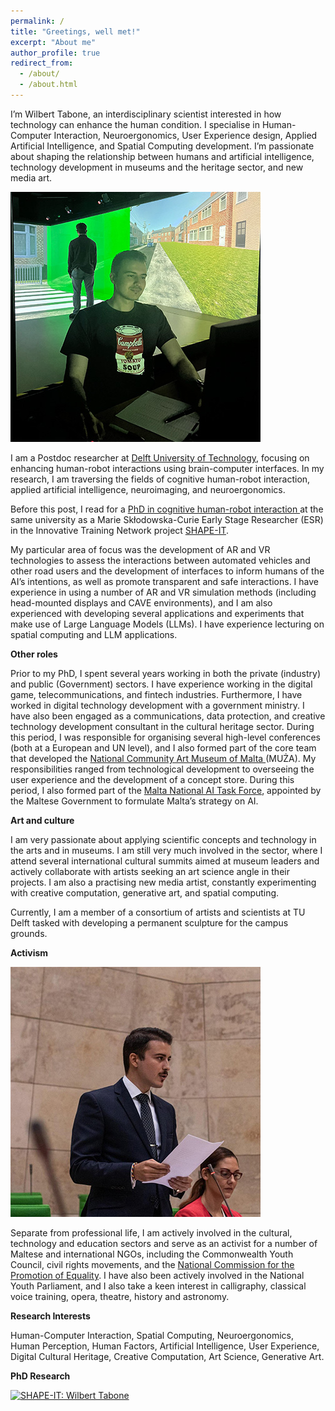 ```yaml
---
permalink: /
title: "Greetings, well met!"
excerpt: "About me"
author_profile: true
redirect_from: 
  - /about/
  - /about.html
---
```



I’m Wilbert Tabone, an interdisciplinary scientist interested in how technology can enhance the human condition. I specialise in Human-Computer Interaction, Neuroergonomics, User Experience design, Applied Artificial Intelligence, and Spatial Computing development. I’m passionate about shaping the relationship between humans and artificial intelligence, technology development in museums and the heritage sector, and new media art.

<div class="imgwrapper">
   <img src="/images/about-page/science.jpg" alt="science" />
  <p> I am a Postdoc researcher at  <a href="https://www.tudelft.nl/staff/w.tabone/"> Delft University of Technology</a>, focusing on enhancing human-robot interactions using brain-computer interfaces. In my research, I am traversing the fields of cognitive human-robot interaction, applied artificial intelligence, neuroimaging, and neuroergonomics. </p>

  Before this post, I read for a <a href ="https://doi.org/10.4233/uuid:2879077b-f96f-4380-800a-d796611ba26a"> PhD in cognitive human-robot interaction </a> at the same university as a Marie Skłodowska-Curie Early Stage Researcher (ESR) in the Innovative Training Network project <a href ="https://www.shape-it.eu/esr/esr-9-assessing-interactions-between-avs-vrus-using-virtual-augmented-reality/"> SHAPE-IT</a>. 
</div>

<p>My particular area of focus was the development of AR and VR technologies to assess the interactions between automated vehicles and other road users and the development of interfaces to inform humans of the AI’s intentions, as well as promote transparent and safe interactions. I have experience in using a number of AR and VR simulation methods (including head-mounted displays and CAVE environments), and I am also experienced with developing several applications and experiments that make use of Large Language Models (LLMs). I have experience lecturing on spatial computing and LLM applications. </p>

**Other roles**

Prior to my PhD, I spent several years working in both the private (industry) and public (Government) sectors. I have experience working in the digital game, telecommunications, and fintech industries. Furthermore, I have worked in digital technology development with a government ministry. I have also been engaged as a communications, data protection, and creative technology development consultant in the cultural heritage sector. During this period, I was responsible for organising several high-level conferences (both at a European and UN level), and I also formed part of the core team that developed the <a href="https://muza.mt/"> National Community Art Museum of Malta </a> (MUŻA). My responsibilities ranged from technological development to overseeing the user experience and the development of a concept store. During this period, I also formed part of the <a href="https://malta.ai/"> Malta National AI Task Force</a>, appointed by the Maltese Government to formulate Malta’s strategy on AI.

**Art and culture**

I am very passionate about applying scientific concepts and technology in the arts and in museums. I am still very much involved in the sector, where I attend several international cultural summits aimed at museum leaders and actively collaborate with artists seeking an art science angle in their projects. I am also a practising new media artist, constantly experimenting with creative computation, generative art, and spatial computing. 

Currently, I am a member of a consortium of artists and scientists at TU Delft tasked with developing a permanent sculpture for the campus grounds. 

**Activism**

<div class="imgwrapright">
   <img src="/images/about-page/parliament.jpg" alt="parliament"/>
    <p> Separate from professional life, I am actively involved in the cultural, technology and education sectors and serve as an activist for a number of Maltese and international NGOs, including the Commonwealth Youth Council, civil rights movements, and the <a href="https://ncpe.gov.mt/about-us/commissioner-profile/"> National Commission for the Promotion of Equality</a>. I have also been actively involved in the National Youth Parliament, and I also take a keen interest in calligraphy, classical voice training, opera, theatre, history and astronomy.
 </p>
</div>

**Research Interests**

Human-Computer Interaction, Spatial Computing, Neuroergonomics, Human Perception, Human Factors, Artificial Intelligence, User Experience, Digital Cultural Heritage, Creative Computation, Art Science, Generative Art.

**PhD Research**


[![SHAPE-IT: Wilbert Tabone](http://img.youtube.com/vi/7xrhK42CapE/0.jpg)](http://www.youtube.com/watch?v=7xrhK42CapE "SHAPE-IT: Wilbert Tabone")